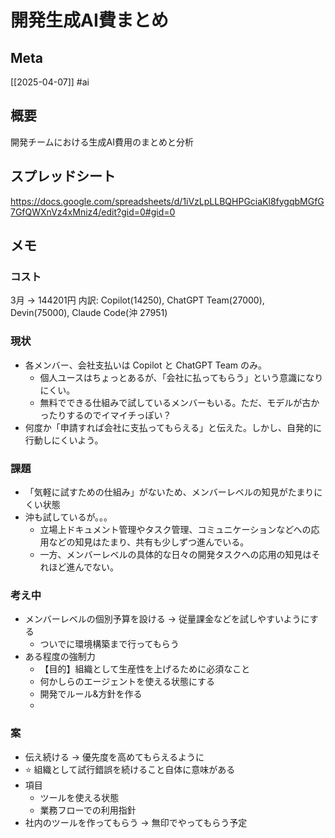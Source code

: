 # 開発生成AI費まとめ

## Meta

[[2025-04-07]]
#ai

## 概要

開発チームにおける生成AI費用のまとめと分析

## スプレッドシート

https://docs.google.com/spreadsheets/d/1iVzLpLLBQHPGciaKl8fygqbMGfG7GfQWXnVz4xMniz4/edit?gid=0#gid=0

## メモ

### コスト

3月 -> 144201円
内訳: Copilot(14250), ChatGPT Team(27000), Devin(75000), Claude Code(沖 27951)

### 現状

- 各メンバー、会社支払いは Copilot と ChatGPT Team のみ。
	- 個人ユースはちょっとあるが、「会社に払ってもらう」という意識になりにくい。
	- 無料でできる仕組みで試しているメンバーもいる。ただ、モデルが古かったりするのでイマイチっぽい？
- 何度か「申請すれば会社に支払ってもらえる」と伝えた。しかし、自発的に行動しにくいよう。

### 課題

- 「気軽に試すための仕組み」がないため、メンバーレベルの知見がたまりにくい状態
- 沖も試しているが。。。
	- 立場上ドキュメント管理やタスク管理、コミュニケーションなどへの応用などの知見はたまり、共有も少しずつ進んでいる。
	- 一方、メンバーレベルの具体的な日々の開発タスクへの応用の知見はそれほど進んでない。

### 考え中

- メンバーレベルの個別予算を設ける -> 従量課金などを試しやすいようにする
	- ついでに環境構築まで行ってもらう
- ある程度の強制力
	- 【目的】組織として生産性を上げるために必須なこと
	- 何かしらのエージェントを使える状態にする
	- 開発でルール&方針を作る 
	- 

### 案

- 伝え続ける -> 優先度を高めてもらえるように
- ⭐️ 組織として試行錯誤を続けること自体に意味がある
- 項目
	- ツールを使える状態
	- 業務フローでの利用指針
- 社内のツールを作ってもらう -> 無印でやってもらう予定